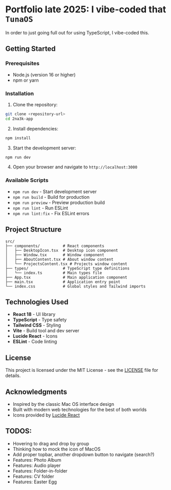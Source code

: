 # Portfolio late 2025: I vibe-coded that `TunaOS`

In order to just going full out for using TypeScript, I vibe-coded this.

## Getting Started

### Prerequisites

- Node.js (version 16 or higher)
- npm or yarn

### Installation

1. Clone the repository:
```bash
git clone <repository-url>
cd 2na3k-app
```

2. Install dependencies:
```bash
npm install
```

3. Start the development server:
```bash
npm run dev
```

4. Open your browser and navigate to `http://localhost:3000`

### Available Scripts

- `npm run dev` - Start development server
- `npm run build` - Build for production
- `npm run preview` - Preview production build
- `npm run lint` - Run ESLint
- `npm run lint:fix` - Fix ESLint errors

## Project Structure

```
src/
├── components/          # React components
│   ├── DesktopIcon.tsx  # Desktop icon component
│   ├── Window.tsx       # Window component
│   ├── AboutContent.tsx # About window content
│   └── ProjectsContent.tsx # Projects window content
├── types/               # TypeScript type definitions
│   └── index.ts         # Main types file
├── App.tsx              # Main application component
├── main.tsx             # Application entry point
└── index.css            # Global styles and Tailwind imports
```

## Technologies Used

- **React 18** - UI library
- **TypeScript** - Type safety
- **Tailwind CSS** - Styling
- **Vite** - Build tool and dev server
- **Lucide React** - Icons
- **ESLint** - Code linting

## License

This project is licensed under the MIT License - see the [LICENSE](LICENSE) file for details.

## Acknowledgments

- Inspired by the classic Mac OS interface design
- Built with modern web technologies for the best of both worlds
- Icons provided by [Lucide React](https://lucide.dev/)

## TODOS:
- Hovering to drag and drop by group
- Thinking how to mock the icon of MacOS
- Add proper topbar, another dropdown button to navigate (search?)
- Features: Photo Album
- Features: Audio player
- Features: Folder-in-folder
- Features: CV folder
- Features: Easter Egg